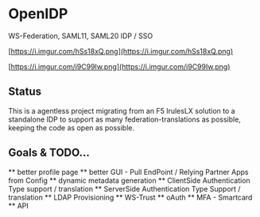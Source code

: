 # OpenIDP
WS-Federation, SAML11, SAML20 IDP / SSO

[https://i.imgur.com/hSs18xQ.png](https://i.imgur.com/hSs18xQ.png)

[https://i.imgur.com/i9C99Iw.png](https://i.imgur.com/i9C99Iw.png)

## Status

This is a agentless project migrating from an F5 IrulesLX solution to a standalone IDP to support as many federation-translations as possible, keeping the code as open as possible.  

## Goals & TODO...
** better profile page
** better GUI - Pull EndPoint / Relying Partner Apps from Config
** dynamic metadata generation
** ClientSide Authentication Type support / translation
** ServerSide Authentication Type Support / translation
** LDAP Provisioning
** WS-Trust
** oAuth
** MFA - Smartcard
** API
